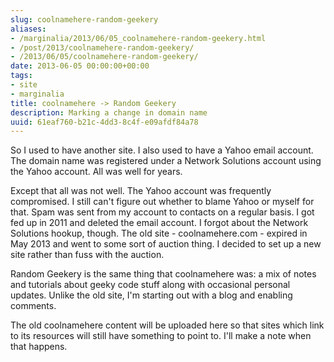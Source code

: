 ```yaml
---
slug: coolnamehere-random-geekery
aliases:
- /marginalia/2013/06/05_coolnamehere-random-geekery.html
- /post/2013/coolnamehere-random-geekery/
- /2013/06/05/coolnamehere-random-geekery/
date: 2013-06-05 00:00:00+00:00
tags:
- site
- marginalia
title: coolnamehere -> Random Geekery
description: Marking a change in domain name
uuid: 61eaf760-b21c-4dd3-8c4f-e09afdf84a78
---
```

So I used to have another site.
I also used to have a Yahoo email account.
The domain name was registered under a Network Solutions account using the Yahoo account.
All was well for years.
<!-- TEASER_END -->

Except that all was not well.
The Yahoo account was frequently compromised.
I still can't figure out whether to blame Yahoo or myself for that.
Spam was sent from my account to contacts on a regular basis.
I got fed up in 2011 and deleted the email account.
I forgot about the Network Solutions hookup, though.
The old site - coolnamehere.com - expired in May 2013 and went to some sort of auction thing.
I decided to set up a new site rather than fuss with the auction.

Random Geekery is the same thing that coolnamehere was:
a mix of notes and tutorials about geeky code stuff along with occasional personal updates.
Unlike the old site, I'm starting out with a blog and enabling comments.

The old coolnamehere content will be uploaded here so that sites which link to its resources will still have something to point to.
I'll make a note when that happens.